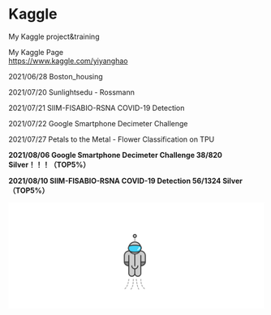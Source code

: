 # Kaggle
My Kaggle project&amp;training

My Kaggle Page  
https://www.kaggle.com/yiyanghao

2021/06/28 Boston_housing  

2021/07/20 Sunlightsedu - Rossmann  

2021/07/21 SIIM-FISABIO-RSNA COVID-19 Detection

2021/07/22 Google Smartphone Decimeter Challenge

2021/07/27 Petals to the Metal - Flower Classification on TPU

**2021/08/06 Google Smartphone Decimeter Challenge 38/820 Silver！！！（TOP5%）**

**2021/08/10 SIIM-FISABIO-RSNA COVID-19 Detection 56/1324 Silver（TOP5%）**

 ![astronaut Made By jianliming2](https://github.com/AozakiHayate/Thesis-/blob/main/astronaut.svg) 
